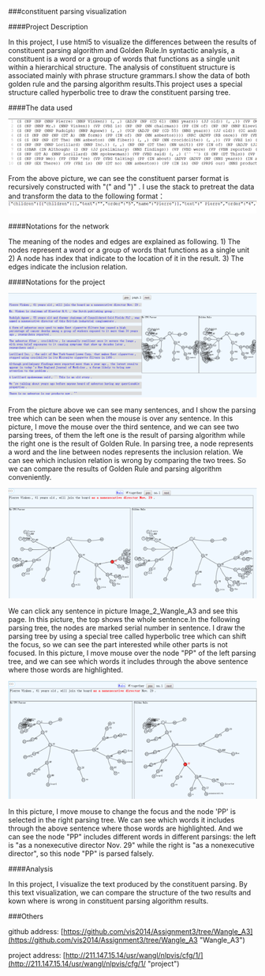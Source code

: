 ###constituent parsing visualization

####Project Description


In this project, I use html5 to visualize the differences between the results of constituent parsing algorithm and Golden Rule.In syntactic analysis, a constituent is a word or a group of words that functions as a single unit within a hierarchical structure. The analysis of constituent structure is associated mainly with phrase structure grammars.I show the data of both golden rule and the parsing algorithm results.This project uses a special structure called hyperbolic tree to draw the constituent parsing tree. 


####The data used

![](img/src.png)

From the above picture, we can see the constituent parser format is recursively constructed with "(" and ")" . 
I use the stack to pretreat the data and transform the data to the following format：
![](img/data2.png)


####Notations for the network


The meaning of the nodes and edges are explained as following. 1) The nodes represent a word or a group of words that functions as a single unit  2) A node has index that indicate to the location of it in the result. 3) The edges indicate the inclusion relation.



####Notations for the project

![](img/main.png)

From the picture above we can see many sentences, and I show the parsing tree which can be seen when the mouse is over any sentence. In this picture, I move the mouse over the third sentence, and we can see two parsing trees, of them the left one is the result of parsing algorithm while the right one is the result of Golden Rule. In parsing tree, a node represents a word and the line between nodes represents the inclusion relation. We can see which inclusion relation is wrong by comparing the two trees. So we can compare the results of Golden Rule and parsing algorithm conveniently.


![](img/1.png)

We can click any sentence in picture Image_2_Wangle_A3 and see this page. In this picture, the top shows the whole sentence.In the following parsing tree, the nodes are marked serial number in sentence. I draw the parsing tree by using a special tree called hyperbolic tree which can shift the focus, so we can see the part interested while other parts is not focused. In this picture, I move mouse over the node "PP" of the left parsing tree, and we can see which words it includes through the above sentence where those words are highlighted. 


![](img/2.png)

In this picture, I move mouse to change the focus and the node 'PP' is selected in the right parsing tree. We can see which words it includes through the above sentence where those words are highlighted. And we can see the node "PP" includes different words in different parsings: the left is "as a nonexecutive director Nov. 29" while the right is "as a nonexecutive director", so this node "PP" is parsed falsely.


####Analysis

In this project, I visualize the text produced by the constituent parsing. By this text visualization, we can compare the structure of the two results and kown where is wrong in constituent parsing algorithm results.

###Others

github  address: [https://github.com/vis2014/Assignment3/tree/Wangle_A3](https://github.com/vis2014/Assignment3/tree/Wangle_A3 "Wangle_A3")

project address: [http://211.147.15.14/usr/wangl/nlpvis/cfg/1/](http://211.147.15.14/usr/wangl/nlpvis/cfg/1/ "project")
